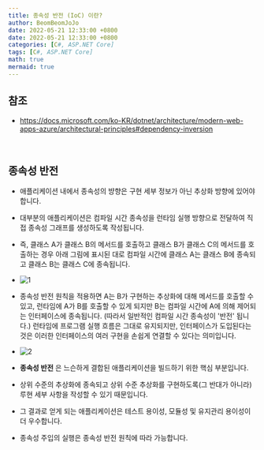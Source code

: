 ```yaml
---
title: 종속성 반전 (IoC) 이란?
author: BeomBeomJoJo
date: 2022-05-21 12:33:00 +0800
date: 2022-05-21 12:33:00 +0800
categories: [C#, ASP.NET Core]
tags: [C#, ASP.NET Core]
math: true
mermaid: true
---
```


## **참조**
* https://docs.microsoft.com/ko-KR/dotnet/architecture/modern-web-apps-azure/architectural-principles#dependency-inversion

<br/>

## **종속성 반전**
* 애플리케이션 내에서 종속성의 뱡향은 구현 세부 정보가 아닌 추상화 방향에 있어야 합니다.
* 대부분의 애플리케이션은 컴파일 시간 종속성을 런타임 실행 방향으로 전달하여 직접 종속성 그래프를 생성하도록 작성됩니다.
* 즉, 클래스 A가 클래스 B의 메서드를 호출하고 클래스 B가 클래스 C의 메서드를 호출하는 경우 아래 그림에 표시된 대로 컴파일 시간에 클래스 A는 클래스 B에 종속되고 클래스 B는 클래스 C에 종속됩니다.

* ![1](https://user-images.githubusercontent.com/22911504/169629435-bde13eb6-8c1f-40e8-b91f-2ac4c0d0d460.png)


* 종속성 반전 원칙을 적용하면 A는 B가 구현하는 추상화에 대해 메서드를 호출할 수 있고, 런타임에 A가 B를 호출할 수 있게 되지만 B는 컴파일 시간에 A에 의해 제어되는 인터페이스에 종속됩니다. (따라서 일반적인 컴파일 시간 종속성이 '반전' 됩니다.) 런타임에 프로그램 실행 흐름은 그대로 유지되지만, 인터페이스가 도입된다는 것은 이러한 인터페이스의 여러 구현을 손쉽게 연결할 수 있다는 의미입니다.

* ![2](https://user-images.githubusercontent.com/22911504/169629437-26c0901c-1d67-42cd-8ef6-e4dd3d9a5790.png)

* **종속성 반전** 은 느슨하게 결합된 애플리케이션을 빌드하기 위한 핵심 부분입니다.
* 상위 수준의 추상화에 종속되고 상위 수준 추상화를 구현하도록(그 반대가 아니라) 루현 세부 사항을 작성할 수 있기 때문입니다.
* 그 결과로 얻게 되는 애플리케이션은 테스트 용이성, 모듈성 및 유지관리 용이성이 더 우수합니다.
* 종속성 주입의 실행은 종속성 반전 원칙에 따라 가능합니다.